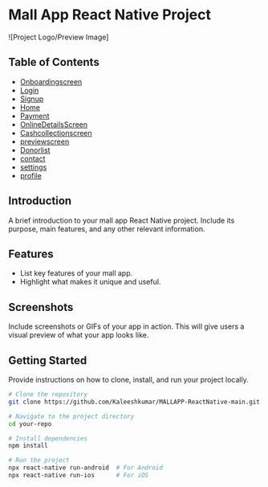 # Mall App React Native Project

![Project Logo/Preview Image]

## Table of Contents

- [Onboardingscreen](#Onboardingscreen)
- [Login](#Login)
- [Signup](#signup)
- [Home](#Home)
- [Payment](#Payment)
- [OnlineDetailsScreen](#OnlineDetailsScreen)
- [Cashcollectionscreen](#cashcollectionScreen)
- [previewscreen](#previewscreen)
- [Donorlist](#Donorlist)
- [contact](#contact)
- [settings](#settings)
- [profile](#profilescreen)

## Introduction

A brief introduction to your mall app React Native project. Include its purpose, main features, and any other relevant information.

## Features

- List key features of your mall app.
- Highlight what makes it unique and useful.

## Screenshots

Include screenshots or GIFs of your app in action. This will give users a visual preview of what your app looks like.

## Getting Started

Provide instructions on how to clone, install, and run your project locally.

```bash
# Clone the repository
git clone https://github.com/Kaleeshkumar/MALLAPP-ReactNative-main.git

# Navigate to the project directory
cd your-repo

# Install dependencies
npm install

# Run the project
npx react-native run-android  # For Android
npx react-native run-ios      # For iOS
